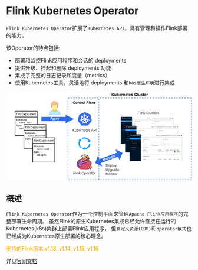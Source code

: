 # Flink Kubernetes Operator

`Flink Kubernetes Operator`扩展了`Kubernetes API`，具有管理和操作Flink部署的能力。

该Operator的特点包括:

* 部署和监控Flink应用程序和会话的 deployments
* 提供升级、挂起和删除 deployments 功能
* 集成了完整的日志记录和度量（metrics）
* 使用Kubernetes工具，灵活地将 deployments 和`k8s原生环境`进行集成

![](images/flink-k8s-operator.png)

## 概述

`Flink Kubernetes Operator`作为一个控制平面来管理`Apache Flink应用程序`的完整部署生命周期。
虽然Flink的原生Kubernetes集成已经允许直接在运行的Kubernetes(k8s)集群上部署Flink应用程序，
但`自定义资源(CDR)`和`operator模式`也已经成为Kubernetes原生部署的核心理念。

<span style="color:orange; ">支持的Flink版本:v1.13, v1.14, v1.15, v1.16</span>

详见[官网文档](https://nightlies.apache.org/flink/flink-kubernetes-operator-docs-release-1.4/docs/concepts/overview/)

